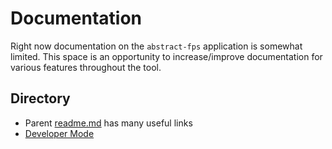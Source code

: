 # Documentation
Right now documentation on the `abstract-fps` application is somewhat limited. This space is an opportunity to increase/improve documentation for various features throughout the tool.

Directory
---
* Parent [readme.md](../readme.md) has many useful links
* [Developer Mode](./developermode.md)